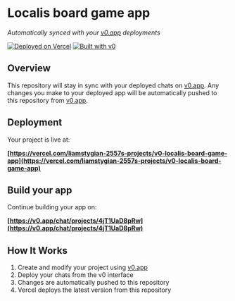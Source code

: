 # Localis board game app

*Automatically synced with your [v0.app](https://v0.app) deployments*

[![Deployed on Vercel](https://img.shields.io/badge/Deployed%20on-Vercel-black?style=for-the-badge&logo=vercel)](https://vercel.com/liamstygian-2557s-projects/v0-localis-board-game-app)
[![Built with v0](https://img.shields.io/badge/Built%20with-v0.app-black?style=for-the-badge)](https://v0.app/chat/projects/4jT1UaD8pRw)

## Overview

This repository will stay in sync with your deployed chats on [v0.app](https://v0.app).
Any changes you make to your deployed app will be automatically pushed to this repository from [v0.app](https://v0.app).

## Deployment

Your project is live at:

**[https://vercel.com/liamstygian-2557s-projects/v0-localis-board-game-app](https://vercel.com/liamstygian-2557s-projects/v0-localis-board-game-app)**

## Build your app

Continue building your app on:

**[https://v0.app/chat/projects/4jT1UaD8pRw](https://v0.app/chat/projects/4jT1UaD8pRw)**

## How It Works

1. Create and modify your project using [v0.app](https://v0.app)
2. Deploy your chats from the v0 interface
3. Changes are automatically pushed to this repository
4. Vercel deploys the latest version from this repository
